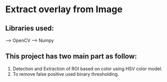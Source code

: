 # Extract overlay from Image

## Libraries used:
--> OpenCV
--> Numpy

## This project has two main part as follow:
1) Detection and Extraction of ROI based on color using HSV color model.
2) To remove false positive used binary thresholding.
